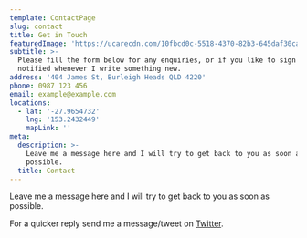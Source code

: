 ```yaml
---
template: ContactPage
slug: contact
title: Get in Touch
featuredImage: 'https://ucarecdn.com/10fbcd0c-5518-4370-82b3-645daf30cab8/'
subtitle: >-
  Please fill the form below for any enquiries, or if you like to sign up to get
  notified whenever I write something new.
address: '404 James St, Burleigh Heads QLD 4220'
phone: 0987 123 456
email: example@example.com
locations:
  - lat: '-27.9654732'
    lng: '153.2432449'
    mapLink: ''
meta:
  description: >-
    Leave me a message here and I will try to get back to you as soon as
    possible.
  title: Contact
---
```

Leave me a message here and I will try to get back to you as soon as possible.

For a quicker reply send me a message/tweet on  [Twitter](https://twitter.com/paharihacker/).
